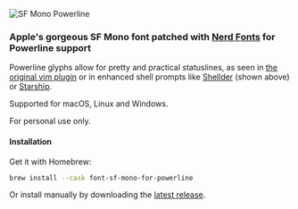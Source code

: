 ![SF Mono Powerline](Prompt.png)

### Apple's gorgeous SF Mono font patched with [Nerd Fonts](https://github.com/ryanoasis/nerd-fonts#font-patcher) for Powerline support

Powerline glyphs allow for pretty and practical statuslines, as seen in [the original vim plugin](https://github.com/powerline/powerline) or in enhanced shell prompts like [Shellder](https://github.com/simnalamburt/shellder) (shown above) or [Starship](https://starship.rs).

Supported for macOS, Linux and Windows.

For personal use only.

#### Installation

Get it with Homebrew:

```bash
brew install --cask font-sf-mono-for-powerline
```

Or install manually by downloading the [latest release](https://github.com/Twixes/SF-Mono-Powerline/releases/latest).
